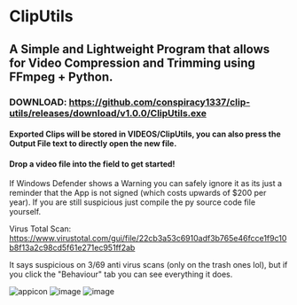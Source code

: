 # ClipUtils

## A Simple and Lightweight Program that allows for Video Compression and Trimming using FFmpeg + Python.

### DOWNLOAD: https://github.com/conspiracy1337/clip-utils/releases/download/v1.0.0/ClipUtils.exe

#### Exported Clips will be stored in VIDEOS/ClipUtils, you can also press the Output File text to directly open the new file.
#### Drop a video file into the field to get started!

If Windows Defender shows a Warning you can safely ignore it as its just a reminder that the App is not signed (which costs upwards of $200 per year). 
If you are still suspicious just compile the py source code file yourself.

Virus Total Scan: https://www.virustotal.com/gui/file/22cb3a53c6910adf3b765e46fcce1f9c10b8f13a2c98cd5f61e271ec951ff2ab

It says suspicious on 3/69 anti virus scans (only on the trash ones lol), but if you click the "Behaviour" tab you can see everything it does.

![appicon](https://github.com/user-attachments/assets/20e6eaee-f999-40d3-8573-c88dca112562)
![image](https://github.com/user-attachments/assets/2ffeaf2a-9fb2-48ea-93a0-2f54991da331)
![image](https://github.com/user-attachments/assets/c1286554-418e-4a44-899c-2a791e28feb7)



